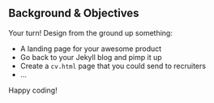 ## Background & Objectives

Your turn! Design from the ground up something:

- A landing page for your awesome product
- Go back to your Jekyll blog and pimp it up
- Create a `cv.html` page that you could send to recruiters
- ...

Happy coding!